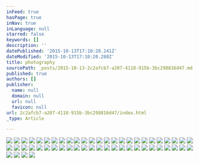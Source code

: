 ```yaml
---
inFeed: true
hasPage: true
inNav: true
inLanguage: null
starred: false
keywords: []
description: ''
datePublished: '2015-10-13T17:10:28.241Z'
dateModified: '2015-10-13T17:10:20.288Z'
title: photography
sourcePath: _posts/2015-10-13-2c2afcb7-a207-4118-915b-3bc298816d47.md
published: true
authors: []
publisher:
  name: null
  domain: null
  url: null
  favicon: null
url: 2c2afcb7-a207-4118-915b-3bc298816d47/index.html
_type: Article

---
```

![](https://the-grid-user-content.s3-us-west-2.amazonaws.com/1d17f868-d13e-44f6-a85c-a0742f0e7674.jpg)
![](https://the-grid-user-content.s3-us-west-2.amazonaws.com/932c7396-12a8-4152-accc-a19531397f1f.jpg)
![](https://the-grid-user-content.s3-us-west-2.amazonaws.com/aa458855-0c71-465a-af25-8ea6081d8ea9.jpg)
![](https://the-grid-user-content.s3-us-west-2.amazonaws.com/32f97298-9377-4fb0-a8f1-7728cd109601.jpg)
![](https://the-grid-user-content.s3-us-west-2.amazonaws.com/a0a1c688-1cf9-4f6e-b357-9823f36b4a7c.jpg)
![](https://the-grid-user-content.s3-us-west-2.amazonaws.com/efd067bd-f169-4177-9943-a81c65c29eff.jpg)
![](https://the-grid-user-content.s3-us-west-2.amazonaws.com/489a8a81-14de-432a-b057-b603ac62550e.jpg)
![](https://the-grid-user-content.s3-us-west-2.amazonaws.com/d1e1532b-f251-49c0-b6e6-8b6383c5d4f3.jpg)
![](https://the-grid-user-content.s3-us-west-2.amazonaws.com/de7b08af-0955-4b7b-bbcf-0d8d5f10ef4a.jpg)
![](https://the-grid-user-content.s3-us-west-2.amazonaws.com/f10e9f3e-3aa0-49e2-a63b-5bfedd1964b8.jpg)
![](https://the-grid-user-content.s3-us-west-2.amazonaws.com/3854a375-99ed-4c32-93c4-693e09fdea22.jpg)
![](https://the-grid-user-content.s3-us-west-2.amazonaws.com/68e40f56-51ee-4dff-8666-9f632a973fc9.jpg)
![](https://the-grid-user-content.s3-us-west-2.amazonaws.com/fd90ebce-ae34-44f9-be2c-a9ae427b0467.jpg)
![](https://the-grid-user-content.s3-us-west-2.amazonaws.com/c544a6a4-e43d-4543-9908-ff24afd04521.jpg)
![](https://the-grid-user-content.s3-us-west-2.amazonaws.com/b2039dc1-290f-4897-90d1-49c6c1b8cd9d.jpg)
![](https://the-grid-user-content.s3-us-west-2.amazonaws.com/6b331154-c3fb-4411-b5b2-e8a53f80ed6a.jpg)
![](https://the-grid-user-content.s3-us-west-2.amazonaws.com/2b38f42a-61e7-4b8f-a898-3346591e6e57.jpg)
![](https://the-grid-user-content.s3-us-west-2.amazonaws.com/19005a2c-c343-4df0-b36c-92988cfea1b3.jpg)
![](https://the-grid-user-content.s3-us-west-2.amazonaws.com/61f4f603-ff28-48e7-aa3d-2d4695b8fa35.jpg)
![](https://the-grid-user-content.s3-us-west-2.amazonaws.com/63341693-a82a-410e-a088-ffa5f33ce313.jpg)
![](https://the-grid-user-content.s3-us-west-2.amazonaws.com/b911f2b4-d3e4-41d4-8f4b-da96e3bbc8e3.jpg)
![](https://the-grid-user-content.s3-us-west-2.amazonaws.com/ce710ca5-d517-42be-8b12-dd5ffe11b1c2.jpg)
![](https://the-grid-user-content.s3-us-west-2.amazonaws.com/eebf9246-d07e-4516-9dd8-48c8d4c822d7.jpg)
![](https://the-grid-user-content.s3-us-west-2.amazonaws.com/3d9eb98d-ed08-4d69-8af1-df15c0cb3d03.jpg)
![](https://the-grid-user-content.s3-us-west-2.amazonaws.com/30b72b94-3496-496e-b2cd-eebbfcca1764.jpg)
![](https://the-grid-user-content.s3-us-west-2.amazonaws.com/1d6d20a9-551b-4aae-8fc9-c58172f13faa.jpg)
![](https://the-grid-user-content.s3-us-west-2.amazonaws.com/2e961cb2-e486-4562-81e0-f541ee781759.jpg)
![](https://the-grid-user-content.s3-us-west-2.amazonaws.com/772701a7-5193-429e-b1f9-d225d57e78cb.jpg)
![](https://the-grid-user-content.s3-us-west-2.amazonaws.com/ee81a847-26e1-4de7-a733-fb9dbaefaec6.jpg)
![](https://the-grid-user-content.s3-us-west-2.amazonaws.com/4052b393-2155-486f-a4b0-59c7e6fbdbca.jpg)
![](https://the-grid-user-content.s3-us-west-2.amazonaws.com/5ce828b0-16d4-40e7-a896-1d8e854303b0.jpg)
![](https://the-grid-user-content.s3-us-west-2.amazonaws.com/ca8d5498-5af2-4e54-89a5-b1fb7d0b6cb3.jpg)
![](https://the-grid-user-content.s3-us-west-2.amazonaws.com/0835e3d4-7c4b-44a1-86d5-dabd929f1dcf.jpg)
![](https://the-grid-user-content.s3-us-west-2.amazonaws.com/1ba562f0-ac98-4ce9-9777-21d4c0a1793b.jpg)
![](https://the-grid-user-content.s3-us-west-2.amazonaws.com/8e5c6ca5-d7aa-48c8-b11e-8bf4c94d878f.jpg)
![](https://the-grid-user-content.s3-us-west-2.amazonaws.com/e118b97b-1cd3-404e-9b66-126fae7ea821.jpg)
![](https://the-grid-user-content.s3-us-west-2.amazonaws.com/d829d781-05d2-44bb-922a-c37b4fab1e2e.jpg)
![](https://the-grid-user-content.s3-us-west-2.amazonaws.com/663b2d52-b2eb-437c-a9c4-cd8a7a5ced1e.jpg)
![](https://the-grid-user-content.s3-us-west-2.amazonaws.com/4a096a9b-3a77-4028-a15c-78b0b530f152.jpg)
![](https://the-grid-user-content.s3-us-west-2.amazonaws.com/42cc107b-b457-4a70-963f-720e637c5d9c.jpg)
![](https://the-grid-user-content.s3-us-west-2.amazonaws.com/042a68d0-e81d-446f-a24c-a9a03d67925a.jpg)
![](https://the-grid-user-content.s3-us-west-2.amazonaws.com/f4537b59-224d-43ea-b7ba-127db9c4fe07.jpg)
![](https://the-grid-user-content.s3-us-west-2.amazonaws.com/a7505afa-6df8-48b5-97bc-821ed5f8266f.jpg)
![](https://the-grid-user-content.s3-us-west-2.amazonaws.com/409fceb7-efdf-4c80-b735-6da580906097.jpg)
![](https://the-grid-user-content.s3-us-west-2.amazonaws.com/1c1ccd66-be9c-49a1-9d4e-93a04d2f27b4.jpg)
![](https://the-grid-user-content.s3-us-west-2.amazonaws.com/7a9e8a25-5887-4835-8837-c07432acf1fc.jpg)
![](https://the-grid-user-content.s3-us-west-2.amazonaws.com/19bd22d7-03fa-462e-940b-59c9f1e234ec.jpg)
![](https://the-grid-user-content.s3-us-west-2.amazonaws.com/b67229f7-dbed-481b-8462-e0e3ead4e7c1.jpg)
![](https://the-grid-user-content.s3-us-west-2.amazonaws.com/09352b42-f835-4ba7-aef2-755f75354a21.jpg)
![](https://the-grid-user-content.s3-us-west-2.amazonaws.com/605185d5-e82a-4028-ad15-6d61c78b2cd0.jpg)
![](https://the-grid-user-content.s3-us-west-2.amazonaws.com/e69fa1f2-7346-406c-8374-f37556bbf472.jpg)
![](https://the-grid-user-content.s3-us-west-2.amazonaws.com/fc07492c-ca75-49ba-8040-098789268db3.jpg)
![](https://the-grid-user-content.s3-us-west-2.amazonaws.com/decedb5a-392d-4357-a20b-0bcc8a8568df.jpg)
![](https://the-grid-user-content.s3-us-west-2.amazonaws.com/c453e6b4-9e5d-4c1d-b58b-c8d209d50da5.jpg)